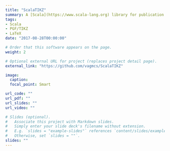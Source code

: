 ```yaml
---
title: "ScalaTIKZ"
summary: A [Scala](https://www.scala-lang.org) library for publication quality [PGF/TIKZ](https://pgf-tikz.github.io/pgf/pgfmanual.pdf) vector graphics.
tags:
- Scala
- PGF/TIKZ
- LaTeX
date: "2017-08-28T00:00:00"

# Order that this software appears on the page.
weight: 2

# Optional external URL for project (replaces project detail page).
external_link: "https://github.com/vagmcs/ScalaTIKZ"

image:
  caption:
  focal_point: Smart

url_code: ""
url_pdf: ""
url_slides: ""
url_video: ""

# Slides (optional).
#   Associate this project with Markdown slides.
#   Simply enter your slide deck's filename without extension.
#   E.g. `slides = "example-slides"` references `content/slides/example-slides.md`.
#   Otherwise, set `slides = ""`.
slides: ""
---
```

